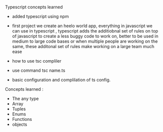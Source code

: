 Typescript concepts learned

- added typescript using npm
- first project we create an heelo world app, everything in javascript we can use in typescript , typescript adds the additiobnal set of rules on top of javascript to create a less buggy
  code to work on, better to be used in medium to large code bases or when multiple people are working on the same, these additonal set of rules make working on a large team much ease

- how to use tsc compliler
- use command tsc name.ts
- basic configuration and complilation of ts config.

Concepts learned :

- The any type
- Array
- Tuples
- Enums
- Functions
- objects
